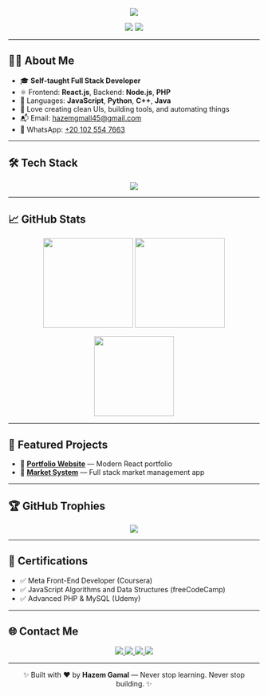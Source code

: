 <!-- 🔥 Typing Animation Banner -->
<!-- 📝 Typing SVG Banner -->
<p align="center">
  <img src="https://readme-typing-svg.herokuapp.com?font=Fira+Code&size=25&pause=1000&color=F97316&center=true&vCenter=true&width=1000&lines=Hi+I'm+Hazem+Gamal+👨‍💻;Full+Stack+Web+Developer;React+%7C+Node+%7C+PHP+%7C+MySQL+%7C+MongoDB;Open+Source+Contributor+💪" />
</p>


<p align="center">
  <img src="https://img.shields.io/badge/Hazem_Gamal-Developer-blueviolet?style=for-the-badge&logo=codeforces&logoColor=white" />
  <img src="https://img.shields.io/badge/GitHub_Profile-Active-green?style=for-the-badge&logo=github" />
</p>



---

## 👨‍💻 About Me

- 🎓 **Self-taught Full Stack Developer**  
- ⚛️ Frontend: **React.js**, Backend: **Node.js**, **PHP**  
- 🧠 Languages: **JavaScript**, **Python**, **C++**, **Java**  
- 🎨 Love creating clean UIs, building tools, and automating things  
- 📬 Email: [hazemgmall45@gmail.com](mailto:hazemgmall45@gmail.com)  
- 📱 WhatsApp: [+20 102 554 7663](https://wa.me/201025547663)

---

## 🛠️ Tech Stack

<p align="center">
  <img src="https://skillicons.dev/icons?i=react,nodejs,php,js,ts,java,python,cpp,mysql,mongodb,git,github,linux,vscode,bash" />
</p>

---

## 📈 GitHub Stats

<p align="center">
  <img src="https://github-readme-stats.vercel.app/api?username=hazem257&show_icons=true&theme=radical&count_private=true" height="180" />
  <img src="https://github-readme-streak-stats.herokuapp.com?user=hazem257&theme=radical" height="180" />
</p>

<p align="center">
  <img src="https://github-readme-stats.vercel.app/api/top-langs/?username=hazem257&layout=compact&theme=radical" height="160" />
</p>

---

## 🚀 Featured Projects

- 🎨 [**Portfolio Website**](https://hazem1104.vercel.app/) — Modern React portfolio  
- 🛒 [**Market System**](https://final2-ten.vercel.app/) — Full stack market management app

---

## 🏆 GitHub Trophies

<p align="center">
  <img src="https://github-profile-trophy.vercel.app/?username=hazem257&theme=radical&margin-w=10&no-frame=true" />
</p>

---

## 📜 Certifications

- ✅ Meta Front-End Developer (Coursera)  
- ✅ JavaScript Algorithms and Data Structures (freeCodeCamp)  
- ✅ Advanced PHP & MySQL (Udemy)

---

## 🌐 Contact Me

<p align="center">
  <a href="https://www.facebook.com/hazemgm21">
    <img src="https://img.shields.io/badge/Facebook-1877F2?style=for-the-badge&logo=facebook&logoColor=white" />
  </a>
  <a href="mailto:hazemgmall45@gmail.com">
    <img src="https://img.shields.io/badge/Gmail-EA4335?style=for-the-badge&logo=gmail&logoColor=white" />
  </a>
  <a href="https://www.linkedin.com/in/hazem-gmall-2537b4371/">
    <img src="https://img.shields.io/badge/LinkedIn-0077B5?style=for-the-badge&logo=linkedin&logoColor=white" />
  </a>
  <a href="https://wa.me/201025547663">
    <img src="https://img.shields.io/badge/WhatsApp-25D366?style=for-the-badge&logo=whatsapp&logoColor=white" />
  </a>
</p>

---

<p align="center">✨ Built with ❤️ by <strong>Hazem Gamal</strong> — Never stop learning. Never stop building. ✨</p>
